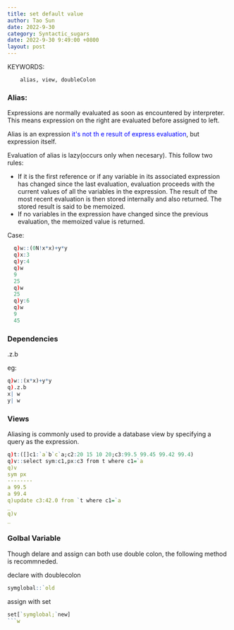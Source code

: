 ```yaml
---
title: set default value
author: Tao Sun
date: 2022-9-30
category: Syntactic_sugars
date: 2022-9-30 9:49:00 +0800
layout: post
---
```


KEYWORDS:

        alias, view, doubleColon 

### Alias:

  Expressions are normally evaluated as soon as encountered by interpreter. This means expression on the right are evaluated before assigned to left.

  Alias is an expression <font color=blue> it's not th e result of express evaluation</font>, but expression itself. 

  Evaluation of alias is lazy(occurs only when necesary). This follow two rules:
  - If it is the first reference or if any variable in its associated expression has changed since the last evaluation, evaluation proceeds with the current values of all the variables in the expression. The result of the most recent evaluation is then stored internally and also returned. The stored result is said to be memoized.
  - If no variables in the expression have changed since the previous evaluation, the memoized value is returned.

  Case:
  ```q
    q)w::(0N!x*x)+y*y  
    q)x:3
    q)y:4
    q)w
    9
    25
    q)w
    25
    q)y:6
    q)w
    9
    45
  ```

### Dependencies

.z.b

eg:
```q
q)w::(x*x)+y*y
q).z.b
x| w
y| w
```

### Views
Aliasing is commonly used to provide a database view by specifying a query as the expression.

```q
q)t:([]c1:`a`b`c`a;c2:20 15 10 20;c3:99.5 99.45 99.42 99.4)
q)v::select sym:c1,px:c3 from t where c1=`a
q)v
sym px
--------
a 99.5
a 99.4
q)update c3:42.0 from `t where c1=`a
_
q)v
_
```

### Golbal Variable

Though delare and assign can both use double colon, the following method is recommneded.

declare with doublecolon
```q
symglobal::`old
```

assign with set
```q
set[`symglobal;`new]
```w